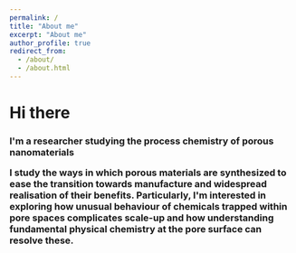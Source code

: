 ```yaml
---
permalink: /
title: "About me"
excerpt: "About me"
author_profile: true
redirect_from: 
  - /about/
  - /about.html
---
```


<h1>Hi there</ h1>
<h3>I'm a researcher studying the process chemistry of porous nanomaterials</ h3>

<p>
I study the ways in which porous materials are synthesized to ease the transition towards manufacture and widespread realisation of their benefits. 
Particularly, I'm interested in exploring how unusual behaviour of chemicals trapped within pore spaces complicates scale-up and how understanding fundamental physical chemistry at the pore surface can resolve these. 

</p>

